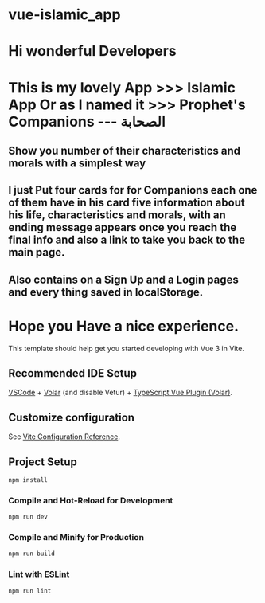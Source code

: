 # vue-islamic_app
# Hi wonderful Developers
# This is my lovely App >>> Islamic App Or as I named it >>> Prophet's Companions --- الصحابة
## Show you number of their characteristics and morals with a simplest way
## I just Put four cards for for Companions each one of them have in his card five information about his life, characteristics and morals, with an ending message appears once you reach the final info and also a link to take you back to the main page.
## Also contains on a Sign Up and a Login pages and every thing saved in localStorage.
# Hope you Have a nice experience.

This template should help get you started developing with Vue 3 in Vite.

## Recommended IDE Setup

[VSCode](https://code.visualstudio.com/) + [Volar](https://marketplace.visualstudio.com/items?itemName=Vue.volar) (and disable Vetur) + [TypeScript Vue Plugin (Volar)](https://marketplace.visualstudio.com/items?itemName=Vue.vscode-typescript-vue-plugin).

## Customize configuration

See [Vite Configuration Reference](https://vitejs.dev/config/).

## Project Setup

```sh
npm install
```

### Compile and Hot-Reload for Development

```sh
npm run dev
```

### Compile and Minify for Production

```sh
npm run build
```

### Lint with [ESLint](https://eslint.org/)

```sh
npm run lint
```
